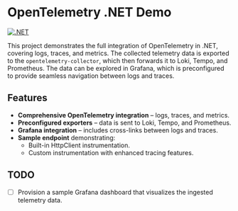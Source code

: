 # OpenTelemetry .NET Demo  

[![.NET](https://github.com/Saalin/opentelemetry-dotnet-example/actions/workflows/dotnet.yml/badge.svg)](https://github.com/Saalin/opentelemetry-dotnet-example/actions/workflows/dotnet.yml)

This project demonstrates the full integration of OpenTelemetry in .NET, covering logs, traces, and metrics. The collected telemetry data is exported to the `opentelemetry-collector`, which then forwards it to Loki, Tempo, and Prometheus. The data can be explored in Grafana, which is preconfigured to provide seamless navigation between logs and traces.  

## Features  

- **Comprehensive OpenTelemetry integration** – logs, traces, and metrics.  
- **Preconfigured exporters** – data is sent to Loki, Tempo, and Prometheus.  
- **Grafana integration** – includes cross-links between logs and traces.  
- **Sample endpoint** demonstrating:  
  - Built-in HttpClient instrumentation.  
  - Custom instrumentation with enhanced tracing features.  

## TODO  

- [ ] Provision a sample Grafana dashboard that visualizes the ingested telemetry data. 
